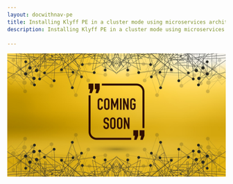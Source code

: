 ```yaml
---
layout: docwithnav-pe
title: Installing Klyff PE in a cluster mode using microservices architecture
description: Installing Klyff PE in a cluster mode using microservices architecture

---
```


![image](/images/coming-soon.jpg)
